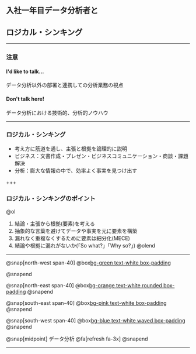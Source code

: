 ## 入社一年目データ分析者と
## ロジカル・シンキング

---
### 注意
#### I'd like to talk...
データ分析以外の部署と連携しての分析業務の視点

#### Don't talk here!
データ分析における技術的、分析的ノウハウ

---

### ロジカル・シンキング
- 考え方に筋道を通し、主張と根拠を論理的に説明
- ビジネス：文書作成・プレゼン・ビジネスコミュニケーション・商談・課題解決
- 分析：膨大な情報の中で、効率よく事実を見つけ出す

+++

### ロジカル・シンキングのポイント

@ol
1. 結論・主張から根拠(要素)を考える
2. 抽象的な言葉を避けてデータや事実を元に要素を構築
3. 漏れなく重複なくするために要素は細分化(MECE)
4. 結論や根拠に漏れがないか(「So what?」「Why so?」)
@olend

---

@snap[north-west span-40]
@box[bg-green text-white box-padding](ヒアリング,提案#<ul><li>出来ることのすり合わせ</li><li>解決すべき課題の整理</li><li>課題の周りのマクロな環境の整理</li>)

@snapend

@snap[north-east span-40]
@box[bg-orange text-white rounded box-padding](データ収集・整備#)
@snapend

@snap[south-east span-40]
@box[bg-pink text-white box-padding](分析#)
@snapend

@snap[south-west span-40]
@box[bg-blue text-white waved box-padding](レポーティング#)
@snapend

@snap[midpoint]
データ分析
@fa[refresh fa-3x]
@snapend

---
